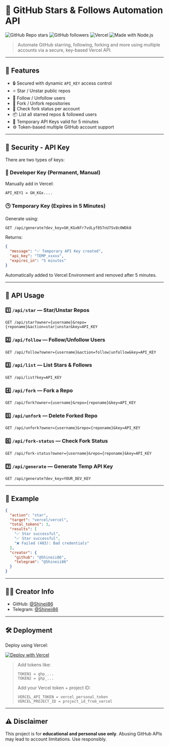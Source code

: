 # 🌟 GitHub Stars & Follows Automation API

![GitHub Repo stars](https://img.shields.io/github/stars/Shineii86/AniStarsAPI?color=%23ffcc00&style=flat-square)
![GitHub followers](https://img.shields.io/github/followers/Shineii86?label=Follow%20Me&style=social)
![Vercel](https://img.shields.io/badge/Deploy-Vercel-000?logo=vercel&style=flat-square)
![Made with Node.js](https://img.shields.io/badge/Made%20with-Node.js-green?style=flat-square)

> Automate GitHub starring, following, forking and more using multiple accounts via a secure, key-based Vercel API.

---

## 📘 Features

- 🔒 Secured with dynamic `API_KEY` access control
- ⭐ Star / Unstar public repos
- 👤 Follow / Unfollow users
- 🍴 Fork / Unfork repositories
- 📍 Check fork status per account
- 📦 List all starred repos & followed users
- 🧪 Temporary API Keys valid for 5 minutes
- ⚙️ Token-based multiple GitHub account support

---

## 🔐 Security - API Key

There are two types of keys:

### 🔑 Developer Key (Permanent, Manual)

Manually add in Vercel:
```
API_KEY1 = GH_KGx....
```

### 🕒 Temporary Key (Expires in 5 Minutes)

Generate using:
```
GET /api/generate?dev_key=GH_KGxNfr7vdLyf857nU7Sv8c0WDk8
```

Returns:
```json
{
  "message": "✅ Temporary API Key created",
  "api_key": "TEMP_xxxxx",
  "expires_in": "5 minutes"
}
```

Automatically added to Vercel Environment and removed after 5 minutes.

---

## 🔗 API Usage

### 1️⃣ `/api/star` — Star/Unstar Repos
```
GET /api/star?owner={username}&repo={reponame}&action=star|unstar&key=API_KEY
```

### 2️⃣ `/api/follow` — Follow/Unfollow Users
```
GET /api/follow?owner={username}&action=follow|unfollow&key=API_KEY
```

### 3️⃣ `/api/list` — List Stars & Follows
```
GET /api/list?key=API_KEY
```

### 4️⃣ `/api/fork` — Fork a Repo
```
GET /api/fork?owner={username}&repo={reponame}&key=API_KEY
```

### 5️⃣ `/api/unfork` — Delete Forked Repo
```
GET /api/unfork?owner={username}&repo={reponame}&key=API_KEY
```

### 6️⃣ `/api/fork-status` — Check Fork Status
```
GET /api/fork-status?owner={username}&repo={reponame}&key=API_KEY
```

### 7️⃣ `/api/generate` — Generate Temp API Key
```
GET /api/generate?dev_key=YOUR_DEV_KEY
```

---

## 🧪 Example

```json
{
  "action": "star",
  "target": "vercel/vercel",
  "total_tokens": 3,
  "results": [
    "✅ Star successful",
    "✅ Star successful",
    "❌ Failed (403): Bad credentials"
  ],
  "creator": {
    "github": "@Shineii86",
    "telegram": "@Shineii86"
  }
}
```

---

## 🧑‍💻 Creator Info

- GitHub: [@Shineii86](https://github.com/Shineii86)
- Telegram: [@Shineii86](https://t.me/Shineii86)

---

## 🛠 Deployment

Deploy using Vercel:

[![Deploy with Vercel](https://vercel.com/button)](https://vercel.com/import/project)

> Add tokens like:
> 
> ```
> TOKEN1 = ghp_...
> TOKEN2 = ghp_...
> ```
> 
> Add your Vercel token + project ID:
> ```
> VERCEL_API_TOKEN = vercel_personal_token
> VERCEL_PROJECT_ID = project_id_from_vercel
> ```

---

## ⚠️ Disclaimer

This project is for **educational and personal use only**. Abusing GitHub APIs may lead to account limitations.
Use responsibly.
